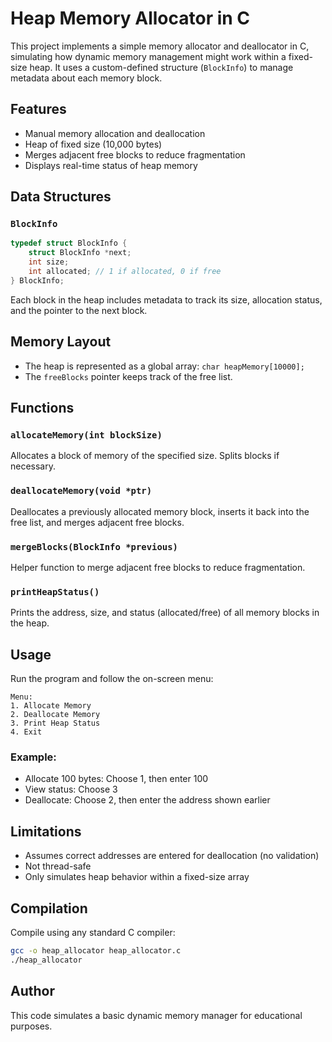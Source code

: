 # Heap Memory Allocator in C

This project implements a simple memory allocator and deallocator in C, simulating how dynamic memory management might work within a fixed-size heap. It uses a custom-defined structure (`BlockInfo`) to manage metadata about each memory block.

## Features

* Manual memory allocation and deallocation
* Heap of fixed size (10,000 bytes)
* Merges adjacent free blocks to reduce fragmentation
* Displays real-time status of heap memory

## Data Structures

### `BlockInfo`

```c
typedef struct BlockInfo {
    struct BlockInfo *next;
    int size;
    int allocated; // 1 if allocated, 0 if free
} BlockInfo;
```

Each block in the heap includes metadata to track its size, allocation status, and the pointer to the next block.

## Memory Layout

* The heap is represented as a global array: `char heapMemory[10000];`
* The `freeBlocks` pointer keeps track of the free list.

## Functions

### `allocateMemory(int blockSize)`

Allocates a block of memory of the specified size. Splits blocks if necessary.

### `deallocateMemory(void *ptr)`

Deallocates a previously allocated memory block, inserts it back into the free list, and merges adjacent free blocks.

### `mergeBlocks(BlockInfo *previous)`

Helper function to merge adjacent free blocks to reduce fragmentation.

### `printHeapStatus()`

Prints the address, size, and status (allocated/free) of all memory blocks in the heap.

## Usage

Run the program and follow the on-screen menu:

```
Menu:
1. Allocate Memory
2. Deallocate Memory
3. Print Heap Status
4. Exit
```

### Example:

* Allocate 100 bytes: Choose 1, then enter 100
* View status: Choose 3
* Deallocate: Choose 2, then enter the address shown earlier

## Limitations

* Assumes correct addresses are entered for deallocation (no validation)
* Not thread-safe
* Only simulates heap behavior within a fixed-size array

## Compilation

Compile using any standard C compiler:

```bash
gcc -o heap_allocator heap_allocator.c
./heap_allocator
```

## Author

This code simulates a basic dynamic memory manager for educational purposes.
